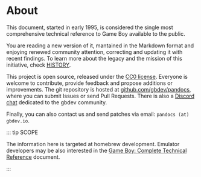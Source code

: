 # About

This document, started in early 1995, is considered the single most comprehensive technical reference to Game Boy available to the public. 

You are reading a new version of it, mantained in the Markdown format and enjoying renewed community attention, correcting and updating it with recent findings. To learn more about the legacy and the mission of this initiative, check [HISTORY](https://github.com/gbdev/pandocs#history).

This project is open source, released under the [CC0 license](https://raw.githubusercontent.com/gbdev/pandocs/master/LICENSE). Everyone is welcome to contribute, provide feedback and propose additions or improvements. The git repository is hosted at [github.com/gbdev/pandocs](https://github.com/gbdev/pandocs), where you can submit Issues or send Pull Requests. There is also a [Discord chat](https://gbdev.io/chat) dedicated to the gbdev community.

Finally, you can also contact us and send patches via email: `pandocs (at) gbdev.io`.
 
::: tip SCOPE

The information here is targeted at homebrew development.
Emulator developers may be also interested in the [Game Boy: Complete Technical Reference](https://gekkio.fi/files/gb-docs/gbctr.pdf) document.

:::
